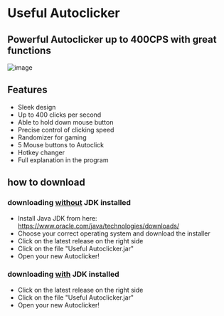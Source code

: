 # Useful Autoclicker

## Powerful Autoclicker up to 400CPS with great functions

![image](https://user-images.githubusercontent.com/119070855/226204455-dfa63a32-8092-4568-9e36-084990be85ea.png)

## Features

* Sleek design
* Up to 400 clicks per second
* Able to hold down mouse button
* Precise control of clicking speed
* Randomizer for gaming
* 5 Mouse buttons to Autoclick
* Hotkey changer
* Full explanation in the program

## how to download

### downloading <ins>without</ins> JDK installed
* Install Java JDK from here: https://www.oracle.com/java/technologies/downloads/
* Choose your correct operating system and download the installer
* Click on the latest release on the right side
* Click on the file "Useful Autoclicker.jar"
* Open your new Autoclicker!

### downloading <ins>with</ins> JDK installed
* Click on the latest release on the right side
* Click on the file "Useful Autoclicker.jar"
* Open your new Autoclicker!
